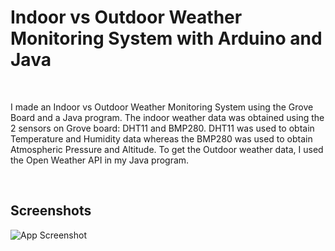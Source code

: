 # Indoor vs Outdoor Weather Monitoring System with Arduino and Java
<br>
<p>I made an Indoor vs Outdoor Weather Monitoring System using the Grove Board and a Java program.
The indoor weather data was obtained using the 2 sensors on Grove board: DHT11 and BMP280. DHT11
was used to obtain Temperature and Humidity data whereas the BMP280 was used to obtain
Atmospheric Pressure and Altitude. To get the Outdoor weather data, I used the Open Weather API in
my Java program.</p>
<br>

## Screenshots

![App Screenshot](https://user-images.githubusercontent.com/70337807/122850989-30e6c400-d2dc-11eb-8caf-94792799fcde.png)




